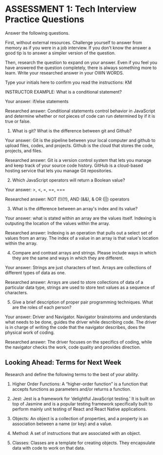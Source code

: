 # ASSESSMENT 1: Tech Interview Practice Questions

Answer the following questions.

First, without external resources. Challenge yourself to answer from memory as if you were in a job interview. If you don't know the answer a good tip is to answer a simpler version of the question.

Then, research the question to expand on your answer. Even if you feel you have answered the question completely, there is always something more to learn. Write your researched answer in your OWN WORDS.

Type your initials here to confirm you read the instructions: KM

INSTRUCTOR EXAMPLE: What is a conditional statement?

Your answer: if/else statements

Researched answer: Conditional statements control behavior in JavaScript and determine whether or not pieces of code can run determined by if it is true or false.

1. What is git? What is the difference between git and Github?

Your answer: Git is the pipeline between your local computer and github to upload files, codes, and projects. Github is the cloud that stores the code, projects, and files.

Researched answer: Git is a version control system that lets you manage and keep track of your source code history. GitHub is a cloud-based hosting service that lets you manage Git repositories.

2. Which JavaScript operators will return a Boolean value?

Your answer: >, <, =, ==, ===

Researched answer: NOT (!)(!!), AND (&&), & OR (||) operators

3. What is the difference between an array's index and its value?

Your answer: what is stated within an array are the values itself. Indexing is outputing the location of the values within the array.

Researched answer: Indexing is an operation that pulls out a select set of values from an array. The index of a value in an array is that value's location within the array. 

4. Compare and contrast arrays and strings. Please include ways in which they are the same and ways in which they are different.

Your answer: Strings are just characters of text. Arrays are collections of different types of data as one.

Researched answer: Arrays are used to store collections of data of a particular data type, strings are used to store text values as a sequence of characters.

5. Give a brief description of proper pair programming techniques. What are the roles of each person?

Your answer: Driver and Navigator. Navigator brainstorms and understands what needs to be done, guides the driver while describing code. The driver is in charge of writing the code that the navigator describes, does the physical work of coding.

Researched answer: The driver focuses on the specifics of coding, while the navigator checks the work, code quality and provides direction. 

## Looking Ahead: Terms for Next Week

Research and define the following terms to the best of your ability.

1. Higher Order Functions: A “higher-order function” is a function that accepts functions as parameters and/or returns a function.

2. Jest: Jest is a framework for ‘delightful JavaScript testing.’ It is built on top of Jasmine and is a popular testing framework specifically built to perform mainly unit testing of React and React Native applications.

3. Objects: An object is a collection of properties, and a property is an association between a name (or key) and a value.

4. Method: A set of instructions that are associated with an object.

5. Classes: Classes are a template for creating objects. They encapsulate data with code to work on that data. 

